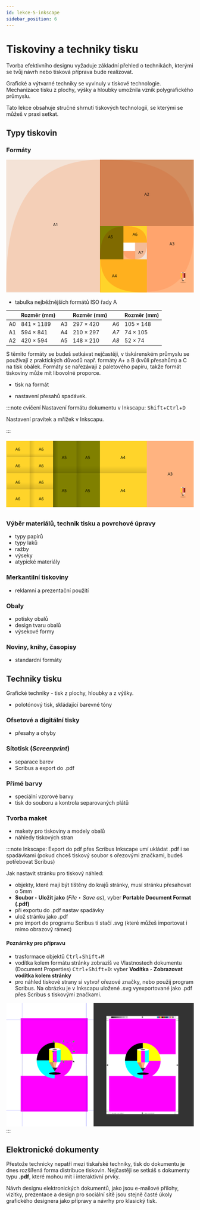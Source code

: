 ```yaml
---
id: lekce-5-inkscape
sidebar_position: 6
---
```


# Tiskoviny a techniky tisku
Tvorba efektivního designu vyžaduje základní přehled o technikách, kterými se tvůj návrh nebo tisková příprava bude realizovat.

Grafické a výtvarné techniky se vyvinuly v tiskové technologie. Mechanizace tisku z plochy, výšky a hloubky umožnila vznik polygrafického průmyslu.

Tato lekce obsahuje stručné shrnutí tiskových technologií, se kterými se můžeš v praxi setkat.

## Typy tiskovin
### Formáty

![image](./images/inkscape-papersizes.svg)

- tabulka nejběžnějších formátů ISO řady A


|    | Rozměr (mm) |    | Rozměr (mm) |    | Rozměr (mm) |
|----|-------------|----|-------------|----|-------------|
| A0 | 841 × 1189  | A3 | 297 × 420   | A6 | 105 × 148   |
| A1 | 594 × 841   | A4 | 210 × 297   | *A7* | 74 × 105    |
| A2 | 420 × 594   | A5 | 148 × 210   | *A8* | 52 × 74     |

S těmito formáty se budeš setkávat nejčastěji, v tiskárenském průmyslu se použivají z praktických důvodů např. formáty A+ a B (kvůli přesahům) a C na tisk obálek. Formáty se nařezávají z paletového papíru, takže formát tiskoviny může mít libovolné proporce.  

- tisk na formát

- nastavení přesahů spadávek.

:::note cvičení
Nastavení formátu dokumentu v Inkscapu: <kbd>Shift</kbd>+<kbd>Ctrl</kbd>+<kbd>D</kbd>

Nastavení pravítek a mřížek v Inkscapu.



:::

![image](./images/inkscape-papersizes2.svg)

### Výběr materiálů, technik tisku a povrchové úpravy
- typy papírů
- typy laků
- ražby
- výseky
- atypické materiály
### Merkantilní tiskoviny
- reklamní a prezentační použití

### Obaly
- potisky obalů
- design tvaru obalů
- výsekové formy

### Noviny, knihy, časopisy
- standardní formáty
## Techniky tisku
Grafické techniky - tisk z plochy, hloubky a z výšky.
- polotónový tisk, skládající barevné tóny
### Ofsetové a digitální tisky
- přesahy a ohyby
### Sítotisk (*Screenprint*)
- separace barev
- Scribus a export do .pdf
### Přímé barvy
- speciální vzorové barvy
- tisk do souboru a kontrola separovaných plátů
### Tvorba maket
- makety pro tiskoviny a modely obalů
- náhledy tiskových stran

:::note Inkscape: Export do pdf přes Scribus
Inkscape umí ukládat .pdf i se spadávkami (pokud chceš tiskový soubor s ořezovými značkami, budeš potřebovat Scribus)

Jak nastavit stránku pro tiskový náhled:

- objekty, které mají být tištěny do krajů stránky, musí stránku přesahovat o 5mm
- **Soubor ‣ Uložit jako** (*File ‣ Save as*), vyber **Portable Document Format (.pdf)**
- při exportu do .pdf nastav spadávky
- ulož stránku jako .pdf
- pro import do programu Scribus ti stačí .svg (které můžeš importovat i mimo obrazový rámec)
#### Poznámky pro přípravu

- trasformace objektů <kbd>Ctrl</kbd>+<kbd>Shift</kbd>+<kbd>M</kbd>  
- vodítka kolem formátu stránky zobrazíš ve Vlastnostech dokumentu (Document Properties) <kbd>Ctrl</kbd>+<kbd>Shift</kbd>+<kbd>D</kbd>: vyber **Vodítka ‣ Zobrazovat vodítka kolem stránky**
- pro náhled tiskové strany si vytvoř ořezové značky, nebo použij program Scribus. Na obrázku je v Inkscapu uložené .svg vyexportované jako .pdf přes Scribus s tiskovými značkami.

![image](./images/inkscape-scribus.png)
:::
## Elektronické dokumenty
Přestože technicky nepatří mezi tiskařské techniky, tisk do dokumentu je dnes rozšířená forma distribuce tiskovin. Nejčastěji se setkáš s dokumenty typu **.pdf**, které mohou mít i interaktivní prvky.

Návrh designu elektronických dokumentů, jako jsou e-mailové přílohy, vizitky, prezentace a design pro sociální sítě jsou stejně časté úkoly grafického designera jako přípravy a návrhy pro klasický tisk.
